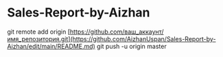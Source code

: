 # Sales-Report-by-Aizhan
git remote add origin [https://github.com/ваш_аккаунт/имя_репозитория.git](https://github.com/AizhanUspan/Sales-Report-by-Aizhan/edit/main/README.md)
git push -u origin master
